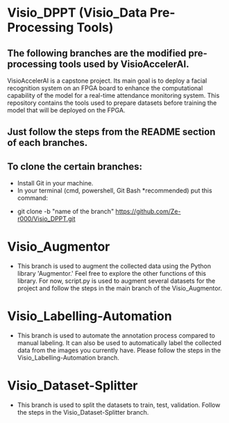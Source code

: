 # Visio_DPPT (Visio_Data Pre-Processing Tools)

## The following branches are the modified pre-processing tools used by VisioAccelerAI.
VisioAccelerAI is a capstone project. Its main goal is to deploy a facial recognition system on an FPGA board to enhance the computational capability of the model for a real-time attendance monitoring system. This repository contains the tools used to prepare datasets before training the model that will be deployed on the FPGA.

## Just follow the steps from the README section of each branches.

## To clone the certain branches:
- Install Git in your machine.
- In your terminal (cmd, powershell, Git Bash *recommended) put this command:
 * git clone -b "name of the branch" https://github.com/Ze-r000/Visio_DPPT.git
# Visio_Augmentor
- This branch is used to augment the collected data using the Python library 'Augmentor.' Feel free to explore the other functions of this library. For now, script.py is used to augment several datasets for the project and follow the steps in the main branch of the Visio_Augmentor.

# Visio_Labelling-Automation
- This branch is used to automate the annotation process compared to manual labeling. It can also be used to automatically label the collected data from the images you currently have. Please follow the steps in the Visio_Labelling-Automation branch. 

# Visio_Dataset-Splitter
- This branch is used to split the datasets to train, test, validation. Follow the steps in the Visio_Dataset-Splitter branch.


